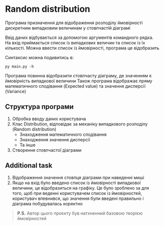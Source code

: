 # Random distribution
Програма призначення для відображення розподілу ймовірності дискретним випадковим величинам у стовпчастій діаграмі

Ввід даних відбувається за допомогою аргументів командного рядка.
На вхід приймається список із випадкових величин та список із їх кількості.
Можна ввести список із ймовірності, програма це відобразить

Синтаксис можна подивитись в:
```
py main.py -h
```

Програма повинна відобразити стовпчасту діаграму, де значенням є ймовірність випадкової величини
Також програма відображає пряму математичного сподівання (Expected value) та значення дисперсії (Variance)

## Структура програми
1. Обробка вводу даних користувача
2. Клас Distribution, відповідає за механіку випадкового розподілу (Random distribution)
   * Знаходження математичного сподівання
   * Знаходження значення дисперсії
   * Та інше
3. Створення стовпчастої діаграми

## Additional task
1. Відображення значення стовпця діаграми при наведенні миші
2. Якщо на вхід було введено список із ймовірності випадкової величини, це відобразиться на графіку.
Це було зроблено за для того, щоб при веденні користувачем список із ймовірностей, користувач впевнився, що значення були
введені правильно і діаграма побудувалась коректно

> **P.S.** Автор цього проєкту був натхненний базовою теорією ймовірностей 